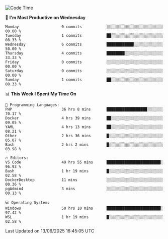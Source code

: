 <!--START_SECTION:waka-->
![Code Time](http://img.shields.io/badge/Code%20Time-5%2C092%20hrs%2048%20mins-blue)

📅 **I'm Most Productive on Wednesday** 

```text
Monday                   0 commits           ░░░░░░░░░░░░░░░░░░░░░░░░░   00.00 % 
Tuesday                  1 commits           ██░░░░░░░░░░░░░░░░░░░░░░░   08.33 % 
Wednesday                6 commits           ████████████░░░░░░░░░░░░░   50.00 % 
Thursday                 4 commits           ████████░░░░░░░░░░░░░░░░░   33.33 % 
Friday                   0 commits           ░░░░░░░░░░░░░░░░░░░░░░░░░   00.00 % 
Saturday                 0 commits           ░░░░░░░░░░░░░░░░░░░░░░░░░   00.00 % 
Sunday                   1 commits           ██░░░░░░░░░░░░░░░░░░░░░░░   08.33 % 
```


📊 **This Week I Spent My Time On** 

```text
💬 Programming Languages: 
PHP                      36 hrs 8 mins       ██████████████████░░░░░░░   70.17 % 
Docker                   4 hrs 39 mins       ██░░░░░░░░░░░░░░░░░░░░░░░   09.05 % 
YAML                     4 hrs 13 mins       ██░░░░░░░░░░░░░░░░░░░░░░░   08.21 % 
Other                    2 hrs 36 mins       █░░░░░░░░░░░░░░░░░░░░░░░░   05.07 % 
Bash                     2 hrs 2 mins        █░░░░░░░░░░░░░░░░░░░░░░░░   03.98 % 

🔥 Editors: 
VS Code                  49 hrs 55 mins      ████████████████████████░   96.93 % 
Bash                     1 hr 19 mins        █░░░░░░░░░░░░░░░░░░░░░░░░   02.58 % 
DockerDesktop            11 mins             ░░░░░░░░░░░░░░░░░░░░░░░░░   00.36 % 
pgAdmin4                 3 mins              ░░░░░░░░░░░░░░░░░░░░░░░░░   00.13 % 

💻 Operating System: 
Windows                  50 hrs 10 mins      ████████████████████████░   97.42 % 
WSL                      1 hr 19 mins        █░░░░░░░░░░░░░░░░░░░░░░░░   02.58 % 
```


 Last Updated on 13/06/2025 16:45:05 UTC
<!--END_SECTION:waka-->
